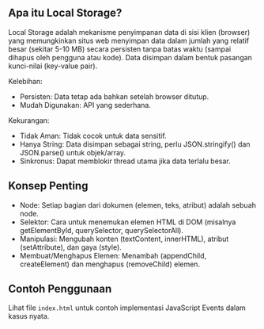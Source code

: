 ## Apa itu Local Storage?

Local Storage adalah mekanisme penyimpanan data di sisi klien (browser) yang memungkinkan situs web menyimpan data dalam jumlah yang relatif besar (sekitar 5-10 MB) secara persisten tanpa batas waktu (sampai dihapus oleh pengguna atau kode). Data disimpan dalam bentuk pasangan kunci-nilai (key-value pair).

Kelebihan:
- Persisten: Data tetap ada bahkan setelah browser ditutup.
- Mudah Digunakan: API yang sederhana.

Kekurangan:
- Tidak Aman: Tidak cocok untuk data sensitif.
- Hanya String: Data disimpan sebagai string, perlu JSON.stringify() dan JSON.parse() untuk objek/array.
- Sinkronus: Dapat memblokir thread utama jika data terlalu besar.

## Konsep Penting

- Node: Setiap bagian dari dokumen (elemen, teks, atribut) adalah sebuah node.
- Selektor: Cara untuk menemukan elemen HTML di DOM (misalnya getElementById, querySelector, querySelectorAll).
- Manipulasi: Mengubah konten (textContent, innerHTML), atribut (setAttribute), dan gaya (style).
- Membuat/Menghapus Elemen: Menambah (appendChild, createElement) dan menghapus (removeChild) elemen.

## Contoh Penggunaan

Lihat file `index.html` untuk contoh implementasi JavaScript Events dalam kasus nyata.